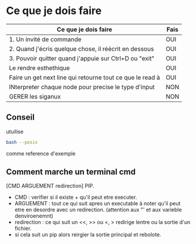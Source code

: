 # Ce que je dois faire

| Ce que je dois faire                           |Fais |
|-----------------------------------------------|----------------------------|
| 1. Un invité de commande                       |OUI|
| 2. Quand j'écris quelque chose, il réécrit en dessous |OUI|
| 3. Pouvoir quitter quand j'appuie sur Ctrl+D ou "exit" |OUI|
| Le rendre esthethique  |OUI|
| Faire un get next line qui retourne tout ce que le read à | OUI |
| INterpreter chaque node pour precise le type d'input | NON |
| GERER les siganux | NON |

## Conseil

utuilise 
```bash
bash --posix
```
comme reference d'exemple

## Comment marche un terminal cmd

[CMD ARGUEMENT redirection] PIP.

- CMD : verifier si il existe + qu'il peut etre executer.
- ARGUEMENT : tout ce qui suit apres un executable à noter qu'il peut etre en desordre avec un redirection. (attention aux "' et aux varieble denviroenemnt)
- redirection : ce qui suit un <<, >> ou <, > redirige lentre ou la sortie d'un fichier.
- si cela suit un pip alors reirgier la sortie principal et rebolote.